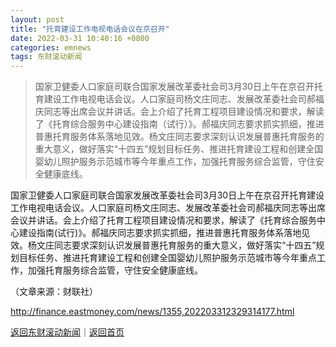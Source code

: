 ```yaml
---
layout: post
title: "托育建设工作电视电话会议在京召开"
date: 2022-03-31 10:40:16 +0800
categories: emnews
tags: 东财滚动新闻
---
```

> 国家卫健委人口家庭司联合国家发展改革委社会司3月30日上午在京召开托育建设工作电视电话会议。人口家庭司杨文庄同志、发展改革委社会司郝福庆同志等出席会议并讲话。会上介绍了托育工程项目建设情况和要求，解读了《托育综合服务中心建设指南（试行）》。郝福庆同志要求抓实抓细，推进普惠托育服务体系落地见效。杨文庄同志要求深刻认识发展普惠托育服务的重大意义，做好落实“十四五”规划目标任务、推进托育建设工程和创建全国婴幼儿照护服务示范城市等今年重点工作，加强托育服务综合监管，守住安全健康底线。

<p>国家卫健委人口家庭司联合国家发展改革委社会司3月30日上午在京召开托育建设工作电视电话会议。人口家庭司杨文庄同志、发展改革委社会司郝福庆同志等出席会议并讲话。会上介绍了托育工程项目建设情况和要求，解读了《托育综合服务中心建设指南(试行)》。郝福庆同志要求抓实抓细，推进普惠托育服务体系落地见效。杨文庄同志要求深刻认识发展普惠托育服务的重大意义，做好落实“十四五”规划目标任务、推进托育建设工程和创建全国婴幼儿照护服务示范城市等今年重点工作，加强托育服务综合监管，守住安全健康底线。</p><p class="em_media">（文章来源：财联社）</p>

<http://finance.eastmoney.com/news/1355,202203312329314177.html>

[返回东财滚动新闻](//finews.withounder.com/emnews/)｜[返回首页](//finews.withounder.com/)